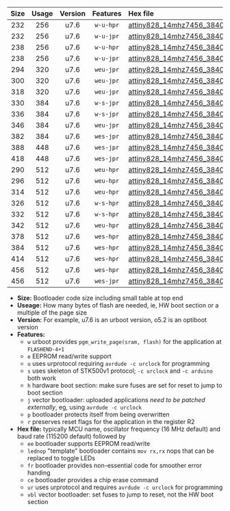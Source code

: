 |Size|Usage|Version|Features|Hex file|
|:-:|:-:|:-:|:-:|:--|
|232|256|u7.6|`w-u-hpr`|[attiny828_14mhz7456_38400bps_ur.hex](https://raw.githubusercontent.com/stefanrueger/urboot/main//attiny828_14mhz7456_38400bps_ur.hex)|
|232|256|u7.6|`w-u-jpr`|[attiny828_14mhz7456_38400bps_ur_vbl.hex](https://raw.githubusercontent.com/stefanrueger/urboot/main//attiny828_14mhz7456_38400bps_ur_vbl.hex)|
|238|256|u7.6|`w-u-hpr`|[attiny828_14mhz7456_38400bps_lednop_ur.hex](https://raw.githubusercontent.com/stefanrueger/urboot/main//attiny828_14mhz7456_38400bps_lednop_ur.hex)|
|238|256|u7.6|`w-u-jpr`|[attiny828_14mhz7456_38400bps_lednop_ur_vbl.hex](https://raw.githubusercontent.com/stefanrueger/urboot/main//attiny828_14mhz7456_38400bps_lednop_ur_vbl.hex)|
|294|320|u7.6|`weu-jpr`|[attiny828_14mhz7456_38400bps_ee_ur_vbl.hex](https://raw.githubusercontent.com/stefanrueger/urboot/main//attiny828_14mhz7456_38400bps_ee_ur_vbl.hex)|
|300|320|u7.6|`weu-jpr`|[attiny828_14mhz7456_38400bps_ee_lednop_ur_vbl.hex](https://raw.githubusercontent.com/stefanrueger/urboot/main//attiny828_14mhz7456_38400bps_ee_lednop_ur_vbl.hex)|
|318|320|u7.6|`weu-jpr`|[attiny828_14mhz7456_38400bps_ee_lednop_fr_ur_vbl.hex](https://raw.githubusercontent.com/stefanrueger/urboot/main//attiny828_14mhz7456_38400bps_ee_lednop_fr_ur_vbl.hex)|
|330|384|u7.6|`w-s-jpr`|[attiny828_14mhz7456_38400bps_vbl.hex](https://raw.githubusercontent.com/stefanrueger/urboot/main//attiny828_14mhz7456_38400bps_vbl.hex)|
|336|384|u7.6|`w-s-jpr`|[attiny828_14mhz7456_38400bps_lednop_vbl.hex](https://raw.githubusercontent.com/stefanrueger/urboot/main//attiny828_14mhz7456_38400bps_lednop_vbl.hex)|
|346|384|u7.6|`weu-jpr`|[attiny828_14mhz7456_38400bps_ee_lednop_fr_ce_ur_vbl.hex](https://raw.githubusercontent.com/stefanrueger/urboot/main//attiny828_14mhz7456_38400bps_ee_lednop_fr_ce_ur_vbl.hex)|
|382|384|u7.6|`wes-jpr`|[attiny828_14mhz7456_38400bps_ee_vbl.hex](https://raw.githubusercontent.com/stefanrueger/urboot/main//attiny828_14mhz7456_38400bps_ee_vbl.hex)|
|388|448|u7.6|`wes-jpr`|[attiny828_14mhz7456_38400bps_ee_lednop_vbl.hex](https://raw.githubusercontent.com/stefanrueger/urboot/main//attiny828_14mhz7456_38400bps_ee_lednop_vbl.hex)|
|418|448|u7.6|`wes-jpr`|[attiny828_14mhz7456_38400bps_ee_lednop_fr_vbl.hex](https://raw.githubusercontent.com/stefanrueger/urboot/main//attiny828_14mhz7456_38400bps_ee_lednop_fr_vbl.hex)|
|290|512|u7.6|`weu-hpr`|[attiny828_14mhz7456_38400bps_ee_ur.hex](https://raw.githubusercontent.com/stefanrueger/urboot/main//attiny828_14mhz7456_38400bps_ee_ur.hex)|
|296|512|u7.6|`weu-hpr`|[attiny828_14mhz7456_38400bps_ee_lednop_ur.hex](https://raw.githubusercontent.com/stefanrueger/urboot/main//attiny828_14mhz7456_38400bps_ee_lednop_ur.hex)|
|314|512|u7.6|`weu-hpr`|[attiny828_14mhz7456_38400bps_ee_lednop_fr_ur.hex](https://raw.githubusercontent.com/stefanrueger/urboot/main//attiny828_14mhz7456_38400bps_ee_lednop_fr_ur.hex)|
|326|512|u7.6|`w-s-hpr`|[attiny828_14mhz7456_38400bps.hex](https://raw.githubusercontent.com/stefanrueger/urboot/main//attiny828_14mhz7456_38400bps.hex)|
|332|512|u7.6|`w-s-hpr`|[attiny828_14mhz7456_38400bps_lednop.hex](https://raw.githubusercontent.com/stefanrueger/urboot/main//attiny828_14mhz7456_38400bps_lednop.hex)|
|342|512|u7.6|`weu-hpr`|[attiny828_14mhz7456_38400bps_ee_lednop_fr_ce_ur.hex](https://raw.githubusercontent.com/stefanrueger/urboot/main//attiny828_14mhz7456_38400bps_ee_lednop_fr_ce_ur.hex)|
|378|512|u7.6|`wes-hpr`|[attiny828_14mhz7456_38400bps_ee.hex](https://raw.githubusercontent.com/stefanrueger/urboot/main//attiny828_14mhz7456_38400bps_ee.hex)|
|384|512|u7.6|`wes-hpr`|[attiny828_14mhz7456_38400bps_ee_lednop.hex](https://raw.githubusercontent.com/stefanrueger/urboot/main//attiny828_14mhz7456_38400bps_ee_lednop.hex)|
|414|512|u7.6|`wes-hpr`|[attiny828_14mhz7456_38400bps_ee_lednop_fr.hex](https://raw.githubusercontent.com/stefanrueger/urboot/main//attiny828_14mhz7456_38400bps_ee_lednop_fr.hex)|
|456|512|u7.6|`wes-hpr`|[attiny828_14mhz7456_38400bps_ee_lednop_fr_ce.hex](https://raw.githubusercontent.com/stefanrueger/urboot/main//attiny828_14mhz7456_38400bps_ee_lednop_fr_ce.hex)|
|456|512|u7.6|`wes-jpr`|[attiny828_14mhz7456_38400bps_ee_lednop_fr_ce_vbl.hex](https://raw.githubusercontent.com/stefanrueger/urboot/main//attiny828_14mhz7456_38400bps_ee_lednop_fr_ce_vbl.hex)|

- **Size:** Bootloader code size including small table at top end
- **Useage:** How many bytes of flash are needed, ie, HW boot section or a multiple of the page size
- **Version:** For example, u7.6 is an urboot version, o5.2 is an optiboot version
- **Features:**
  + `w` urboot provides `pgm_write_page(sram, flash)` for the application at `FLASHEND-4+1`
  + `e` EEPROM read/write support
  + `u` uses urprotocol requiring `avrdude -c urclock` for programming
  + `s` uses skeleton of STK500v1 protocol; `-c urclock` and `-c arduino` both work
  + `h` hardware boot section: make sure fuses are set for reset to jump to boot section
  + `j` vector bootloader: uploaded applications *need to be patched externally*, eg, using `avrdude -c urclock`
  + `p` bootloader protects itself from being overwritten
  + `r` preserves reset flags for the application in the register R2
- **Hex file:** typically MCU name, oscillator frequency (16 MHz default) and baud rate (115200 default) followed by
  + `ee` bootloader supports EEPROM read/write
  + `lednop` "template" bootloader contains `mov rx,rx` nops that can be replaced to toggle LEDs
  + `fr` bootloader provides non-essential code for smoother error handing
  + `ce` bootloader provides a chip erase command
  + `ur` uses urprotocol and requires `avrdude -c urclock` for programming
  + `vbl` vector bootloader: set fuses to jump to reset, not the HW boot section
